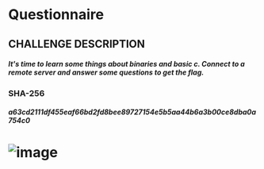 # Questionnaire

## CHALLENGE DESCRIPTION

##### It's time to learn some things about binaries and basic c. Connect to a remote server and answer some questions to get the flag.

### SHA-256
##### a63cd2111df455eaf66bd2fd8bee89727154e5b5aa44b6a3b00ce8dba0a754c0 


# ![image](https://github.com/user-attachments/assets/d87a9541-8941-4d04-aa3e-6daa8ba1ccb6)
# 
